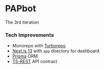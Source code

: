 # PAPbot

The 3rd iteration

### Tech Improvements
- Monorepo with [Turborepo](https://turbo.build/repo)
- [Next.js 13](https://beta.nextjs.org) with `app` directory for dashboard
- [Prisma](https://www.prisma.io) ORM
- [TS-REST](https://ts-rest.com) API contract
